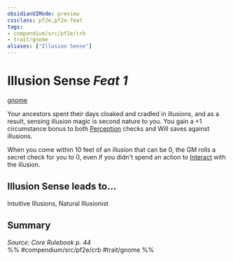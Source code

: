 ```yaml
---
obsidianUIMode: preview
cssclass: pf2e,pf2e-feat
tags:
- compendium/src/pf2e/crb
- trait/gnome
aliases: ["Illusion Sense"]
---
```

# Illusion Sense  *Feat 1*  
[gnome](/rules/traits/gnome.md)  


Your ancestors spent their days cloaked and cradled in illusions, and as a result, sensing illusion magic is second nature to you. You gain a +1 circumstance bonus to both [Perception](/compendium/skills.md#Perception) checks and Will saves against illusions.

When you come within 10 feet of an illusion that can be 0, the GM rolls a secret check for you to 0, even if you didn't spend an action to [Interact](/rules/actions/interact.md) with the illusion.

## Illusion Sense leads to...

Intuitive Illusions, Natural Illusionist

## Summary

*Source: Core Rulebook p. 44*  
%% #compendium/src/pf2e/crb #trait/gnome %%